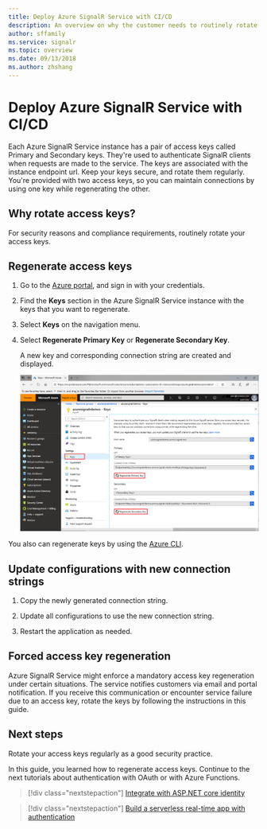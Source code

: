 ```yaml
---
title: Deploy Azure SignalR Service with CI/CD
description: An overview on why the customer needs to routinely rotate the access keys and how to do it with the Azure portal GUI and the Azure CLI.
author: sffamily
ms.service: signalr
ms.topic: overview
ms.date: 09/13/2018
ms.author: zhshang
---
```

# Deploy Azure SignalR Service with CI/CD

Each Azure SignalR Service instance has a pair of access keys called Primary and Secondary keys. They're used to authenticate SignalR clients when requests are made to the service. The keys are associated with the instance endpoint url. Keep your keys secure, and rotate them regularly. You're provided with two access keys, so you can maintain connections by using one key while regenerating the other.

## Why rotate access keys?

For security reasons and compliance requirements, routinely rotate your access keys.

## Regenerate access keys

1. Go to the [Azure portal](https://portal.azure.com/), and sign in with your credentials.

1. Find the **Keys** section in the Azure SignalR Service instance with the keys that you want to regenerate.

1. Select **Keys** on the navigation menu.

1. Select **Regenerate Primary Key** or **Regenerate Secondary Key**.

   A new key and corresponding connection string are created and displayed.

   ![Regenerate Keys](media/signalr-howto-key-rotation/regenerate-keys.png)

You also can regenerate keys by using the [Azure CLI](/cli/azure/ext/signalr/signalr/key?view=azure-cli-latest#ext-signalr-az-signalr-key-renew).

## Update configurations with new connection strings

1. Copy the newly generated connection string.

1. Update all configurations to use the new connection string.

1. Restart the application as needed.

## Forced access key regeneration

Azure SignalR Service might enforce a mandatory access key regeneration under certain situations. The service notifies customers via email and portal notification. If you receive this communication or encounter service failure due to an access key, rotate the keys by following the instructions in this guide.

## Next steps

Rotate your access keys regularly as a good security practice.

In this guide, you learned how to regenerate access keys. Continue to the next tutorials about authentication with OAuth or with Azure Functions.

> [!div class="nextstepaction"]
> [Integrate with ASP.NET core identity](./signalr-concept-authenticate-oauth.md)

> [!div class="nextstepaction"]
> [Build a serverless real-time app with authentication](./signalr-tutorial-authenticate-azure-functions.md)